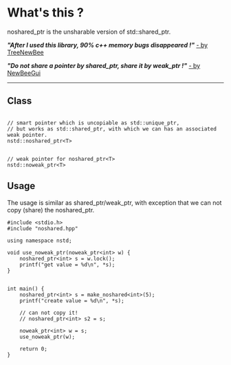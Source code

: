 What's this ?
=============

noshared_ptr is the unsharable version of std::shared_ptr.

<b><i>"After I used this library, 90% c++ memory bugs disappeared !"</i></b> <a href="https://github.com/xhawk18/noshared_ptr">- by TreeNewBee</a>

<b><i>"Do not share a pointer by shared_ptr, share it by weak_ptr !"</i></b> <a href="https://github.com/xhawk18/noshared_ptr">- by NewBeeGui</a>

------------

## Class

```

// smart pointer which is uncopiable as std::unique_ptr,
// but works as std::shared_ptr, with which we can has an associated weak pointer.
nstd::noshared_ptr<T> 


// weak pointer for noshared_ptr<T>
nstd::noweak_ptr<T>

```

## Usage

The usage is similar as shared_ptr/weak_ptr, with exception that we can not copy (share) the noshared_ptr.

```
#include <stdio.h>
#include "noshared.hpp"

using namespace nstd;

void use_noweak_ptr(noweak_ptr<int> w) {
    noshared_ptr<int> s = w.lock();
    printf("get value = %d\n", *s);
}


int main() {
    noshared_ptr<int> s = make_noshared<int>(5);
    printf("create value = %d\n", *s);

    // can not copy it!
    // noshared_ptr<int> s2 = s;

    noweak_ptr<int> w = s;
    use_noweak_ptr(w);
    
    return 0;
}
```
